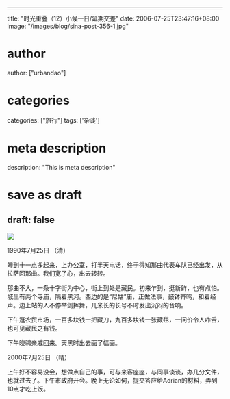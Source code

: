
---
title: "时光重叠（12）小候一日/延期交差"
date: 2006-07-25T23:47:16+08:00
image: "/images/blog/sina-post-356-1.jpg"
# author
author: ["urbandao"]
# categories
categories: ["旅行"]
tags: ['杂谈']
# meta description
description: "This is meta description"
# save as draft
draft: false
---

![](/images/blog/sina-post-356-1.jpg)

1990年7月25日 （清）

睡到十一点多起来，上办公室，打半天电话，终于得知那曲代表车队已经出发，从拉萨回那曲。我们宽了心，出去转转。

那曲不大，一条十字街为中心，街上到处是藏民。初来乍到，挺新鲜，也有点怕。城里有两个寺庙，隔着黑河。西边的是“尼姑”庙，正做法事，鼓钵齐鸣，和着经声。边上站的人不停举剑挥舞，几米长的长号不时发出沉闷的音响。

下午逛农贸市场，一百多块钱一把藏刀，九百多块钱一张藏毯，一问价令人咋舌，也可见藏民之有钱。

下午晓骋亲戚回来。天黑时出去画了幅画。

2000年7月25日 （晴）

上午好不容易没会，想做点自己的事，可与来客座座，与同事谈谈，办几分文件，也就过去了。下午市政府开会。晚上无论如何，提交答应给Adrian的材料，弄到10点才吃上饭。
